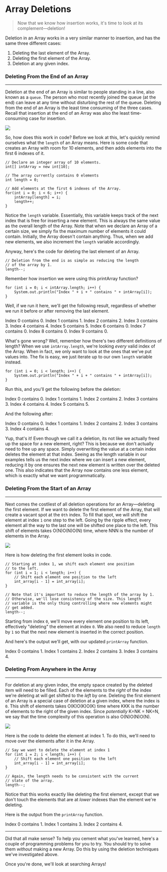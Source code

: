 # Array Deletions

> Now that we know how insertion works, it's time to look at its complement—deletion!

Deletion in an Array works in a very similar manner to insertion, and has the same three different cases:

1.  Deleting the last element of the Array.
2.  Deleting the first element of the Array.
3.  Deletion at any given index.

  

### Deleting From the End of an Array

___

Deletion at the end of an Array is similar to people standing in a line, also known as a `queue`. The person who most recently joined the queue (at the end) can leave at any time without disturbing the rest of the queue. Deleting from the end of an Array is the least time consuming of the three cases. Recall that insertion at the end of an Array was also the least time-consuming case for insertion.

![](https://leetcode.com/explore/learn/card/fun-with-arrays/526/deleting-items-from-an-array/3246//../Figures/Array_Explore/Array_Deletion_1.png)

  

So, how does this work in code? Before we look at this, let's quickly remind ourselves what the `length` of an Array means. Here is some code that creates an Array with room for 10 elements, and then adds elements into the first 6 indexes of it.

```
// Declare an integer array of 10 elements.
int[] intArray = new int[10];

// The array currently contains 0 elements
int length = 0;

// Add elements at the first 6 indexes of the Array.
for(int i = 0; i < 6; i++) {
    intArray[length] = i;
    length++;
}
```

Notice the `length` variable. Essentially, this variable keeps track of the next index that is free for inserting a new element. This is always the same value as the overall length of the Array. Note that when we declare an Array of a certain size, we simply fix the maximum number of elements it could contain. Initially, the Array doesn't contain anything. Thus, when we add new elements, we also increment the `length` variable accordingly.

Anyway, here's the code for deleting the last element of an Array.

```
// Deletion from the end is as simple as reducing the length
// of the array by 1.
length--;
```

Remember how insertion we were using this printArray function?

```
for (int i = 0; i < intArray.length; i++) {
    System.out.println("Index " + i + " contains " + intArray[i]);
}
```

Well, if we run it here, we'll get the following result, regardless of whether we run it before or after removing the last element.

Index 0 contains 0.
Index 1 contains 1.
Index 2 contains 2.
Index 3 contains 3.
Index 4 contains 4.
Index 5 contains 5.
Index 6 contains 0.
Index 7 contains 0.
Index 8 contains 0.
Index 9 contains 0.

What's gone wrong? Well, remember how there's two different definitions of length? When we use `intArray.length`, we're looking _every_ valid index of the Array. When in fact, we only want to look at the ones that we've put values into. The fix is easy, we just iterate up to our own `length` variable instead.

```
for (int i = 0; i < length; i++) {
    System.out.println("Index " + i + " contains " + intArray[i]);
}
```

Run this, and you'll get the following before the deletion:

Index 0 contains 0.
Index 1 contains 1.
Index 2 contains 2.
Index 3 contains 3.
Index 4 contains 4.
Index 5 contains 5.

And the following after:

Index 0 contains 0.
Index 1 contains 1.
Index 2 contains 2.
Index 3 contains 3.
Index 4 contains 4.

Yup, that's it! Even though we call it a deletion, its not like we actually freed up the space for a new element, right? This is because we don't actually need to free up any space. Simply overwriting the value at a certain index deletes the element at that index. Seeing as the length variable in our examples tells us the next index where we can insert a new element, reducing it by one ensures the next new element is written over the deleted one. This also indicates that the Array now contains one less element, which is exactly what we want programmatically.

  

### Deleting From the Start of an Array

___

Next comes the costliest of all deletion operations for an Array—deleting the first element. If we want to delete the first element of the Array, that will create a vacant spot at the `0th` index. To fill that spot, we will shift the element at index `1` one step to the left. Going by the ripple effect, every element all the way to the last one will be shifted one place to the left. This shift of elements takes O(N)O(N)O(N) time, where NNN is the number of elements in the Array.

![](https://leetcode.com/explore/learn/card/fun-with-arrays/526/deleting-items-from-an-array/3246//../Figures/Array_Explore/Array_Deletion_2.png)

  

Here is how deleting the first element looks in code.

```
// Starting at index 1, we shift each element one position
// to the left.
for (int i = 1; i < length; i++) {
    // Shift each element one position to the left
    int_array[i - 1] = int_array[i];
}

// Note that it's important to reduce the length of the array by 1.
// Otherwise, we'll lose consistency of the size. This length
// variable is the only thing controlling where new elements might
// get added.
length--;
```
Starting from index `0`, we'll move every element one position to its left, effectively "deleting" the element at index `0`. We also need to reduce `length` by `1` so that the next new element is inserted in the correct position.

And here's the output we'll get, with our updated `printArray` function.

Index 0 contains 1.
Index 1 contains 2.
Index 2 contains 3.
Index 3 contains 4.

  

### Deleting From Anywhere in the Array

___

For deletion at any given index, the empty space created by the deleted item will need to be filled. Each of the elements to the _right_ of the index we're deleting at will get shifted to the _left_ by one. Deleting the first element of an Array is a special case of deletion at a given index, where the index is `0`. This shift of elements takes O(K)O(K)O(K) time where KKK is the number of elements to the right of the given index. Since _potentially_ K\=NK = NK\=N, we say that the time complexity of this operation is also O(N)O(N)O(N).

![](https://leetcode.com/explore/learn/card/fun-with-arrays/526/deleting-items-from-an-array/3246//../Figures/Array_Explore/Array_Deletion_3.png)

  

Here is the code to delete the element at index 1. To do this, we'll need to move over the elements after it in the Array.

```
// Say we want to delete the element at index 1
for (int i = 2; i < length; i++) {
    // Shift each element one position to the left
    int_array[i - 1] = int_array[i];
}

// Again, the length needs to be consistent with the current
// state of the array.
length--;
```

Notice that this works exactly like deleting the first element, except that we don't touch the elements that are at _lower_ indexes than the element we're deleting.

Here is the output from the `printArray` function.

Index 0 contains 1.
Index 1 contains 3.
Index 2 contains 4.

  

___

Did that all make sense? To help you cement what you've learned, here's a couple of programming problems for you to try. You should try to solve them _without_ making a new Array. Do this by using the deletion techniques we've investigated above.

Once you're done, we'll look at searching Arrays!